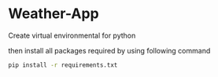 # Weather-App

Create virtual environmental for python 

then install all packages required by using following command
```bash
pip install -r requirements.txt
```

